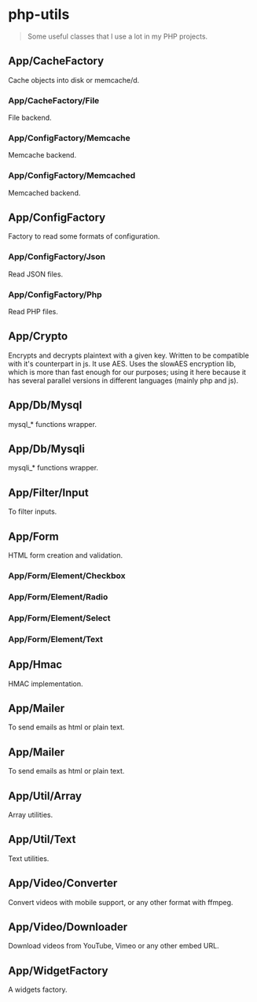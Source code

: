 # php-utils

> Some useful classes that I use a lot in my PHP projects.

## App/CacheFactory

Cache objects into disk or memcache/d.

### App/CacheFactory/File

File backend.

### App/ConfigFactory/Memcache

Memcache backend.

### App/ConfigFactory/Memcached

Memcached backend.

## App/ConfigFactory

Factory to read some formats of configuration.

### App/ConfigFactory/Json

Read JSON files.

### App/ConfigFactory/Php

Read PHP files.

## App/Crypto

Encrypts and decrypts plaintext with a given key.  Written to be compatible with it's counterpart in js. It use AES. Uses the slowAES encryption lib, which is more than fast enough for our purposes; using it here because it has several parallel versions in different languages (mainly php and js).

## App/Db/Mysql

mysql_* functions wrapper.

## App/Db/Mysqli

mysqli_* functions wrapper.

## App/Filter/Input

To filter inputs.

## App/Form

HTML form creation and validation.

### App/Form/Element/Checkbox

### App/Form/Element/Radio

### App/Form/Element/Select

### App/Form/Element/Text

## App/Hmac

HMAC implementation.

## App/Mailer

To send emails as html or plain text.

## App/Mailer

To send emails as html or plain text.

## App/Util/Array

Array utilities.

## App/Util/Text

Text utilities.

## App/Video/Converter

Convert videos with mobile support, or any other format with ffmpeg.

## App/Video/Downloader

Download videos from YouTube, Vimeo or any other embed URL.

## App/WidgetFactory

A widgets factory.
